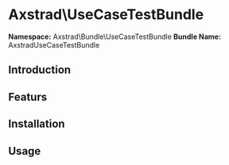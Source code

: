 # Axstrad\UseCaseTestBundle

__Namespace:__ Axstrad\Bundle\UseCaseTestBundle
__Bundle Name:__ AxstradUseCaseTestBundle


## Introduction


## Featurs


## Installation


## Usage
